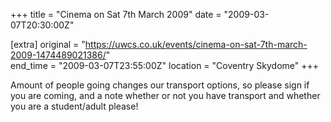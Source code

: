 +++
title = "Cinema on Sat 7th March 2009"
date = "2009-03-07T20:30:00Z"

[extra]
original = "https://uwcs.co.uk/events/cinema-on-sat-7th-march-2009-1474489021386/"    
end_time = "2009-03-07T23:55:00Z"
location = "Coventry Skydome"
+++

Amount of people going changes our transport options, so please sign if you are coming, and a note whether or not you have transport and whether you are a student/adult please\!

